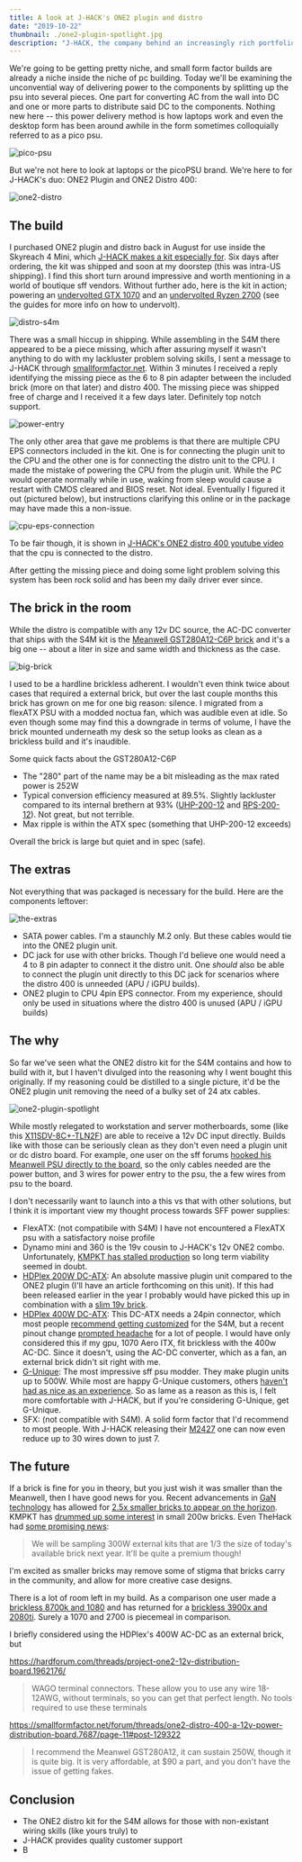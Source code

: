 ```yaml
---
title: A look at J-HACK's ONE2 plugin and distro
date: "2019-10-22"
thumbnail: ./one2-plugin-spotlight.jpg
description: "J-HACK, the company behind an increasingly rich portfolio of small cases and 12v solutions, produces the ONE2 plugin (DC-ATX power) and ONE2 distro 400 (DC-DC distributor). I picked up these in a kit designed specifically for the Skyreach 4 Mini, and have been running them for a couple months, and believe these could be the future."
---
```


We're going to be getting pretty niche, and small form factor builds are already a niche inside the niche of pc building. Today we'll be examining the unconvential way of delivering power to the components by splitting up the psu into several pieces. One part for converting AC from the wall into DC and one or more parts to distribute said DC to the components. Nothing new here -- this power delivery method is how laptops work and even the desktop form has been around awhile in the form sometimes colloquially referred to as a pico psu.

![pico-psu](./PicoPSU-160-ACDC-192w-b.jpg "PicoPSU + brick. Image from mini-box.com")

But we're not here to look at laptops or the picoPSU brand. We're here to for J-HACK's duo: ONE2 Plugin and ONE2 Distro 400:

![one2-distro](./distro-400.jpg "J-HACK ONE2 plugin and distro. Image from j-hackcompany.com")

## The build

I purchased ONE2 plugin and distro back in August for use inside the Skyreach 4 Mini, which [J-HACK makes a kit especially for](https://j-hackcompany.com/?product=one2-distro-250w-skyreach-4-mini-edition). Six days after ordering, the kit was shipped and soon at my doorstep (this was intra-US shipping). I find this short turn around impressive and worth mentioning in a world of boutique sff vendors. Without further ado, here is the kit in action; powering an [undervolted GTX 1070](/how-to-undervolt-gpu/) and an [undervolted Ryzen 2700](/how-to-undervolt-ryzen-cpu/) (see the guides for more info on how to undervolt).

![distro-s4m](./distro-s4m.jpg "J-HACK ONE2 plugin and distro kit for the S4M")

There was a small hiccup in shipping. While assembling in the S4M there appeared to be a piece missing, which after assuring myself it wasn't anything to do with my lackluster problem solving skills, I sent a message to J-HACK through [smallformfactor.net](https://smallformfactor.net). Within 3 minutes I received a reply identifying the missing piece as the 6 to 8 pin adapter between the included brick (more on that later) and distro 400. The missing piece was shipped free of charge and I received it a few days later. Definitely top notch support.

![power-entry](./power-entry.jpg "The missing 6 to 8 pin adapter with 3d printed entry attachment")

The only other area that gave me problems is that there are multiple CPU EPS connectors included in the kit. One is for connecting the plugin unit to the CPU and the other one is for connecting the distro unit to the CPU. I made the mistake of powering the CPU from the plugin unit. While the PC would operate normally while in use, waking from sleep would cause a restart with CMOS cleared and BIOS reset. Not ideal. Eventually I figured it out (pictured below), but instructions clarifying this online or in the package may have made this a non-issue.

![cpu-eps-connection](./cpu-eps-connection.jpg "Connect cpu power from the distro 400 (route outlined), not the plugin unit")

To be fair though, it is shown in [J-HACK's ONE2 distro 400 youtube video](https://www.youtube.com/watch?v=IyIMXIN_xtY) that the cpu is connected to the distro.

After getting the missing piece and doing some light problem solving this system has been rock solid and has been my daily driver ever since.

## The brick in the room

While the distro is compatible with any 12v DC source, the AC-DC converter that ships with the S4M kit is the [Meanwell GST280A12-C6P brick](https://www.mouser.com/ProductDetail/MEAN-WELL/GST280A12-C6P?qs=XfZQyRplo5S6bkFXOs4q7w%3D%3D) and it's a big one -- about a liter in size and same width and thickness as the case.

![big-brick](./big-brick.jpg "The big boi: Meanwell GST280A12-C6P")

I used to be a hardline brickless adherent. I wouldn't even think twice about cases that required a external brick, but over the last couple months this brick has grown on me for one big reason: silence. I migrated from a flexATX PSU with a modded noctua fan, which was audible even at idle. So even though some may find this a downgrade in terms of volume, I have the brick mounted underneath my desk so the setup looks as clean as a brickless build and it's inaudible.

Some quick facts about the GST280A12-C6P

- The "280" part of the name may be a bit misleading as the max rated power is 252W
- Typical conversion efficiency measured at 89.5%. Slightly lackluster compared to its internal brethern at 93% ([UHP-200-12](https://www.mouser.com/ProductDetail/MEAN-WELL/UHP-200-12?qs=YCa%2FAAYMW02wbY6zs%252B73Lg%3D%3D) and [RPS-200-12](https://www.mouser.com/ProductDetail/MEAN-WELL/RPS-200-12-C?qs=jRFAGhNBpj9vanBsj8iTeA%3D%3D)). Not great, but not terrible.
- Max ripple is within the ATX spec (something that UHP-200-12 exceeds)

Overall the brick is large but quiet and in spec (safe).

## The extras

Not everything that was packaged is necessary for the build. Here are the components leftover:

![the-extras](./the-extras.jpg "Unused components in the ONE2 distro S4M kit")

- SATA power cables. I'm a staunchly M.2 only. But these cables would tie into the ONE2 plugin unit.
- DC jack for use with other bricks. Though I'd believe one would need a 4 to 8 pin adapter to connect it the distro unit. One *should* also be able to connect the plugin unit directly to this DC jack for scenarios where the distro 400 is unneeded (APU / iGPU builds).
- ONE2 plugin to CPU 4pin EPS connector. From my experience, should only be used in situations where the distro 400 is unused (APU / iGPU builds)

## The why

So far we've seen what the ONE2 distro kit for the S4M contains and how to build with it, but I haven't divulged into the reasoning why I went bought this originally. If my reasoning could be distilled to a single picture, it'd be the ONE2 plugin unit removing the need of a bulky set of 24 atx cables.

![one2-plugin-spotlight](./one2-plugin-spotlight.jpg "Consolidate 24 wires with a plugin unit")

While mostly relegated to workstation and server motherboards, some (like this [X11SDV-8C+-TLN2F](https://www.supermicro.com/en/products/motherboard/X11SDV-8C+-TLN2F)) are able to receive a 12v DC input directly. Builds like with those can be seriously clean as they don't even need a plugin unit or dc distro board. For example, one user on the sff forums [hooked his Meanwell PSU directly to the board](https://smallformfactor.net/forum/threads/project-pure-3l-apu-case-meanwell-support.8588/page-16#post-148224), so the only cables needed are the power button, and 3 wires for power entry to the psu, the a few wires from psu to the board.

I don't necessarily want to launch into a this vs that with other solutions, but I think it is important view my thought process towards SFF power supplies:

- FlexATX: (not compatibile with S4M) I have not encountered a FlexATX psu with a satisfactory noise profile
- Dynamo mini and 360 is the 19v cousin to J-HACK's 12v ONE2 combo. Unfortunately, [KMPKT has stalled production](https://smallformfactor.net/forum/threads/dynamo-mini-availability.11063/#post-153595) so long term viability seemed in doubt.
- [HDPlex 200W DC-ATX](https://hdplex.com/hdplex-200w-dc-atx-power-supply-16v-24v-wide-range-voltage-input.html): An absolute massive plugin unit compared to the ONE2 plugin (I'll have an article forthcoming on this unit). If this had been released earlier in the year I probably would have picked this up in combination with a [slim 19v brick](https://www.dell.com/en-us/work/shop/dell-240-watt-ac-adapter-for-precision-7730/apd/450-ahhe/pc-accessories?ref=p13n_ena_pdp_vv&c=us&cs=04&l=en&s=bsd).
- [HDPlex 400W DC-ATX](https://hdplex.com/hdplex-400w-hi-fi-dc-atx-power-supply-16v-24v-wide-range-voltage-input.html): This DC-ATX needs a 24pin connector, which most people [recommend getting customized](https://nfc-systems.com/shop-all/skywire) for the S4M, but a recent pinout change [prompted headache](https://www.youtube.com/watch?v=n6gQ5ie2Dw0) for a lot of people. I would have only considered this if my gpu, 1070 Aero ITX, fit brickless with the 400w AC-DC. Since it doesn't, using the AC-DC converter, which as a fan, an external brick didn't sit right with me.
- [G-Unique](https://smallformfactor.net/forum/threads/more-g-unique-bto-psus-are-now-available-direct-order.1983/): The most impressive sff psu modder. They make plugin units up to 500W. While most are happy G-Unique customers, others [haven't had as nice as an experience](https://smallformfactor.net/forum/threads/custom_mod-case-sx-sxm.1786/page-41#post-132923). So as lame as a reason as this is, I felt more comfortable with J-HACK, but if you're considering G-Unique, get G-Unique.
- SFX: (not compatible with S4M). A solid form factor that I'd recommend to most people. With J-HACK releasing their [M2427](https://j-hackcompany.com/?product=j-hack-m2427-for-corsair-sf-series) one can now even reduce up to 30 wires down to just 7.


## The future

If a brick is fine for you in theory, but you just wish it was smaller than the Meanwell, then I have good news for you. Recent advancements in [GaN technology](https://en.wikipedia.org/wiki/Gallium_nitride#Transistors_2) has allowed for [2.5x smaller bricks to appear on the horizon](http://www.adaptertech.com.tw/200W-GaN-FET-Power-Supply.html?CID=1). KMPKT has [drummed up some interest](https://smallformfactor.net/forum/threads/price-check-small-200w-ac-dc-brick.10611/) in small 200w bricks. Even TheHack had [some promising news](https://smallformfactor.net/forum/threads/j-hack-mod-shop.6240/page-6#post-162357):

> We will be sampling 300W external kits that are 1/3 the size of today's available brick next year. It'll be quite a premium though!

I'm excited as smaller bricks may remove some of stigma that bricks carry in the community, and allow for more creative case designs.

There is a lot of room left in my build. As a comparison one user made a [brickless 8700k and 1080](https://smallformfactor.net/forum/threads/brickless-s4m-w-gtx1080-and-i8700k-dual-psu-completed.7519/page-7#post-138147) and has returned for a [brickless 3900x and 2080ti](https://smallformfactor.net/forum/threads/s4max-brickless-s4m-w-2080ti-and-r9-3900x-600w-on-water.11277). Surely a 1070 and 2700 is piecemeal in comparison.

I briefly considered using the HDPlex's 400W AC-DC as an external brick, but 

https://hardforum.com/threads/project-one2-12v-distribution-board.1962176/

> WAGO terminal connectors. These allow you to use any wire 18-12AWG, without terminals, so you can get that perfect length. No tools required to use these terminals

https://smallformfactor.net/forum/threads/one2-distro-400-a-12v-power-distribution-board.7687/page-11#post-129322

>  I recommend the Meanwel GST280A12, it can sustain 250W, though it is quite big. It is very affordable, at $90 a part, and you don't have the issue of getting fakes.

## Conclusion

- The ONE2 distro kit for the S4M allows for those with non-existant wiring skills (like yours truly) to 
- J-HACK provides quality customer support
- B
